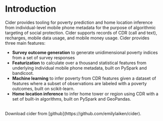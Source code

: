# Introduction

Cider provides tooling for poverty prediction and home location inference from individual-level mobile phone metadata 
for the purpose of algorithmic targeting of social protection. Cider supports records of CDR (call and text), recharges,
mobile data usage, and mobile money usage. Cider provides three main features: 
- **Survey outcome generation** to generate unidimensional poverty indices from a set of survey responses 
- **Featurization** to calculate over a thousand statistical features from underlying individual mobile phone metadata, built on PySpark and bandicoot.
- **Machine learning** to infer poverty from CDR features given a dataset of features where a subset of observations are 
labeled with a poverty outcomes, built on scikit-learn. 
- **Home location inference** to infer home tower or region using CDR with a set of built-in algorithms, built on PySpark 
and GeoPandas. 
<br>
Download cider from [github](https://github.com/emilylaiken/cider). 
